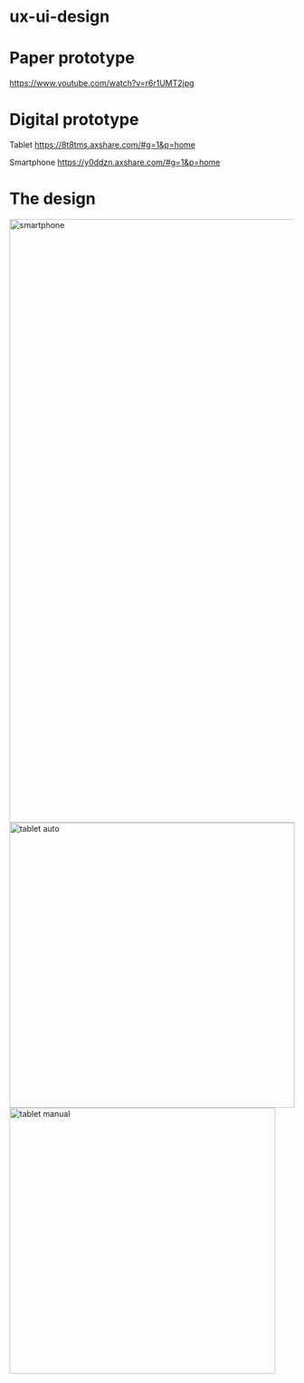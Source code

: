 # ux-ui-design

# Paper prototype
https://www.youtube.com/watch?v=r6r1UMT2jpg

# Digital prototype
Tablet
https://8t8tms.axshare.com/#g=1&p=home

Smartphone
https://y0ddzn.axshare.com/#g=1&p=home

# The design

<img width="1067" alt="smartphone" src="https://user-images.githubusercontent.com/33756873/73466151-bf724280-4381-11ea-8299-1006e84f798b.png">
<img width="504" alt="tablet auto" src="https://user-images.githubusercontent.com/33756873/73466153-bf724280-4381-11ea-9a3e-df4325043121.png">
<img width="470" alt="tablet manual" src="https://user-images.githubusercontent.com/33756873/73466154-bf724280-4381-11ea-9263-ba76a8fdc764.png">
